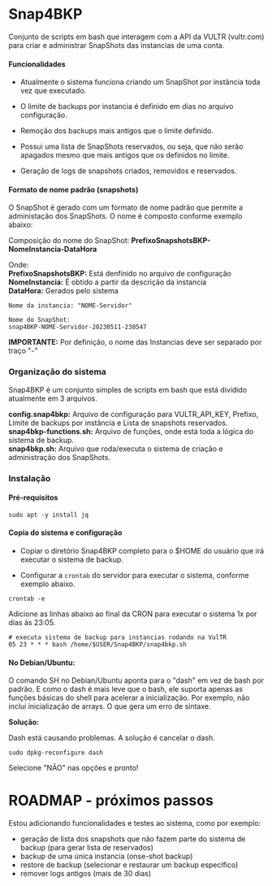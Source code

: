 # Snap4BKP

Conjunto de scripts em bash que interagem com a API da VULTR (vultr.com) para criar e administrar SnapShots das instancias de uma conta.

#### Funcionalidades

- Atualmente o sistema funciona criando um SnapShot por instância toda vez que executado.

- O limite de backups por instancia é definido em dias no arquivo configuração.

- Remoção dos backups mais antigos que o limite definido.

- Possui uma lista de SnapShots reservados, ou seja, que não serão apagados mesmo que mais antigos que os definidos no limite.

- Geração de logs de snapshots criados, removidos e reservados.


#### Formato de nome padrão (snapshots)

O SnapShot é gerado com um formato de nome padrão que permite a administação dos SnapShots. O nome é composto conforme exemplo abaixo:

Composição do nome do SnapShot: **PrefixoSnapshotsBKP-
NomeInstancia-DataHora**

Onde:<br>
**PrefixoSnapshotsBKP:** Está denfinido no arquivo de configuração<br>
**NomeInstancia:** É obtido a partir da descrição da instancia<br>
**DataHora:** Gerados pelo sistema<br>

```
Nome da instancia: "NOME-Servidor"

Nome do SnapShot:
snap4BKP-NOME-Servidor-20230511-230547
```

**IMPORTANTE:** Por definição, o nome das Instancias deve ser separado por traço "-"

### Organização do sistema

Snap4BKP é um conjunto simples de scripts em bash que está dividido atualmente em 3 arquivos.

**config.snap4bkp:** Arquivo de configuração para VULTR_API_KEY, Prefixo, Limite de backups por instância e Lista de snapshots reservados. <br>
**snap4bkp-functions.sh:** Arquivo de funções, onde está toda a lógica do sistema de backup. <br>
**snap4bkp.sh:** Arquivo que roda/executa o sistema de criação e administração dos SnapShots. <br>


### Instalação

#### Pré-requisitos
```
sudo apt -y install jq
```

#### Copia do sistema e configuração

- Copiar o diretório Snap4BKP completo para o $HOME do usuário que irá executar o sistema de backup.

- Configurar a ```crontab``` do servidor para executar o sistema, conforme exemplo abaixo.

```
crontab -e
```
Adicione as linhas abaixo ao final da CRON para executar o sistema 1x por dias às 23:05.
```
# executa sistema de backup para instancias rodando na VulTR
05 23 * * * bash /home/$USER/Snap4BKP/snap4bkp.sh
```


#### No Debian/Ubuntu:

O comando SH no Debian/Ubuntu aponta para o "dash" em vez de bash por padrão. E como o dash é mais leve que o bash, ele suporta apenas as funções básicas do shell para acelerar a inicialização. Por exemplo, não inclui inicialização de arrays. O que gera um erro de sintaxe.

**Solução:**

Dash está causando problemas. A solução é cancelar o dash.

```
sudo dpkg-reconfigure dash
```
Selecione "NÃO" nas opções e pronto!


# ROADMAP - próximos passos

Estou adicionando funcionalidades e testes ao sistema, como por exemplo:

- geração de lista dos snapshots que não fazem parte do sistema de backup (para gerar lista de reservados)
- backup de uma única instancia (onse-shot backup)
- restore de backup (selecionar e restaurar um backup específico)
- remover logs antigos (mais de 30 dias)
